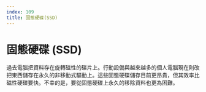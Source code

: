 ```yaml
---
index: 109
title: 固態硬碟(SSD)
---
```

# 固態硬碟 (SSD)

過去電腦把資料存在旋轉磁性的碟片上。行動設備與越來越多的個人電腦現在則改把東西儲存在永久的非移動式驅動上。這些固態硬碟儲存目前更昂貴，但其效率比磁性硬碟要快。不幸的是，要從固態硬碟上永久的移除資料也更為困難。　